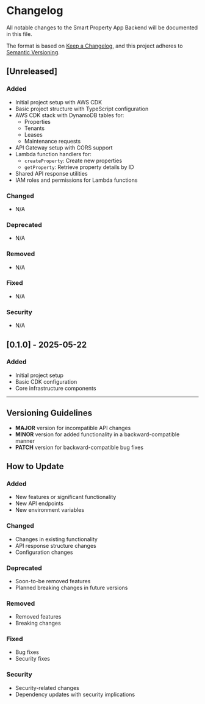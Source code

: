 # Changelog

All notable changes to the Smart Property App Backend will be documented in this file.

The format is based on [Keep a Changelog](https://keepachangelog.com/en/1.0.0/),
and this project adheres to [Semantic Versioning](https://semver.org/spec/v2.0.0.html).

## [Unreleased]

### Added

- Initial project setup with AWS CDK
- Basic project structure with TypeScript configuration
- AWS CDK stack with DynamoDB tables for:
  - Properties
  - Tenants
  - Leases
  - Maintenance requests
- API Gateway setup with CORS support
- Lambda function handlers for:
  - `createProperty`: Create new properties
  - `getProperty`: Retrieve property details by ID
- Shared API response utilities
- IAM roles and permissions for Lambda functions

### Changed

- N/A

### Deprecated

- N/A

### Removed

- N/A

### Fixed

- N/A

### Security

- N/A

## [0.1.0] - 2025-05-22

### Added

- Initial project setup
- Basic CDK configuration
- Core infrastructure components

---

## Versioning Guidelines

- **MAJOR** version for incompatible API changes
- **MINOR** version for added functionality in a backward-compatible manner
- **PATCH** version for backward-compatible bug fixes

## How to Update

### Added

- New features or significant functionality
- New API endpoints
- New environment variables

### Changed

- Changes in existing functionality
- API response structure changes
- Configuration changes

### Deprecated

- Soon-to-be removed features
- Planned breaking changes in future versions

### Removed

- Removed features
- Breaking changes

### Fixed

- Bug fixes
- Security fixes

### Security

- Security-related changes
- Dependency updates with security implications

